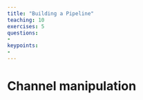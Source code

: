 ```yaml
---
title: "Building a Pipeline"
teaching: 10
exercises: 5
questions:
-
keypoints:
-
---
```

##


# Channel manipulation